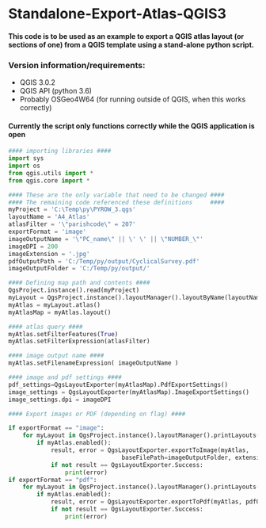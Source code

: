 # Standalone-Export-Atlas-QGIS3
#### This code is to be used as an example to export a QGIS atlas layout (or sections of one) from a QGIS template using a stand-alone python script.
### Version information/requirements:
* QGIS 3.0.2
* QGIS API (python 3.6)
* Probably OSGeo4W64 (for running outside of QGIS, when this works correctly)


#### Currently the script only functions correctly while the QGIS application is open

```python
#### importing libraries ####
import sys
import os
from qgis.utils import *
from qgis.core import *

#### These are the only variable that need to be changed ####
#### The remaining code referenced these definitions     ####
myProject = 'C:\Temp\py\PYROW_3.qgs'
layoutName = 'A4_Atlas'
atlasFilter = '\"parishcode\" = 207'
exportFormat = 'image'
imageOutputName = '\"PC_name\" || \' \' || \"NUMBER_\"'
imageDPI = 200
imageExtension = '.jpg'
pdfOutputPath = 'C:/Temp/py/output/CyclicalSurvey.pdf'
imageOutputFolder = 'C:/Temp/py/output/'

#### Defining map path and contents ####
QgsProject.instance().read(myProject)
myLayout = QgsProject.instance().layoutManager().layoutByName(layoutName)
myAtlas = myLayout.atlas()
myAtlasMap = myAtlas.layout()

#### atlas query ####
myAtlas.setFilterFeatures(True) 
myAtlas.setFilterExpression(atlasFilter)

#### image output name ####
myAtlas.setFilenameExpression( imageOutputName )

#### image and pdf settings ####
pdf_settings=QgsLayoutExporter(myAtlasMap).PdfExportSettings()
image_settings = QgsLayoutExporter(myAtlasMap).ImageExportSettings()
image_settings.dpi = imageDPI

#### Export images or PDF (depending on flag) ####

if exportFormat == "image":
    for myLayout in QgsProject.instance().layoutManager().printLayouts():
        if myAtlas.enabled():
            result, error = QgsLayoutExporter.exportToImage(myAtlas, 
                                baseFilePath=imageOutputFolder, extension=imageExtension, settings=image_settings)
            if not result == QgsLayoutExporter.Success:
                print(error)
if exportFormat == "pdf":
    for myLayout in QgsProject.instance().layoutManager().printLayouts():
        if myAtlas.enabled():
            result, error = QgsLayoutExporter.exportToPdf(myAtlas, pdfOutputPath, settings=pdf_settings)
            if not result == QgsLayoutExporter.Success:
                print(error)
```
